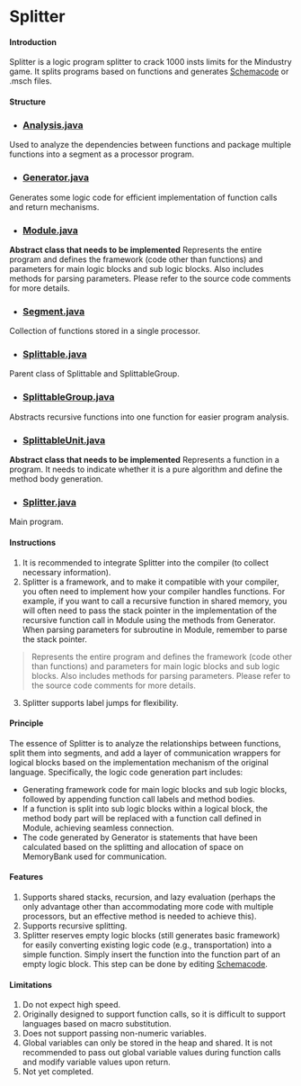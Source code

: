 # Splitter

#### Introduction
Splitter is a logic program splitter to crack 1000 insts limits for the Mindustry game. It splits programs based on functions and generates [Schemacode](https://github.com/cardillan/mindcode/blob/main/doc/syntax/SCHEMACODE.markdown) or .msch files.

#### Structure

 - ### [Analysis.java](https://github.com/k88936/Splitter/blob/master/src/main/java/org/kvto/Analysis.java)
 Used to analyze the dependencies between functions and package multiple functions into a segment as a processor program.

 - ### [Generator.java](https://github.com/k88936/Splitter/blob/master/src/main/java/org/kvto/Generator.java)
 Generates some logic code for efficient implementation of function calls and return mechanisms.

 - ### [Module.java](https://github.com/k88936/Splitter/blob/master/src/main/java/org/kvto/Module.java)
 **Abstract class that needs to be implemented**
 Represents the entire program and defines the framework (code other than functions) and parameters for main logic blocks and sub logic blocks. Also includes methods for parsing parameters. Please refer to the source code comments for more details.

 - ### [Segment.java](https://github.com/k88936/Splitter/blob/master/src/main/java/org/kvto/Segment.java)
 Collection of functions stored in a single processor.

 - ### [Splittable.java](https://github.com/k88936/Splitter/blob/master/src/main/java/org/kvto/Splittable.java)
 Parent class of Splittable and SplittableGroup.

 - ### [SplittableGroup.java](https://github.com/k88936/Splitter/blob/master/src/main/java/org/kvto/SplittableGroup.java)
 Abstracts  recursive functions into one function for easier program analysis.

 - ### [SplittableUnit.java](https://github.com/k88936/Splitter/blob/master/src/main/java/org/kvto/SplittableUnit.java)
 **Abstract class that needs to be implemented**
 Represents a function in a program. It needs to indicate whether it is a pure algorithm and define the method body generation.

 - ### [Splitter.java](https://github.com/k88936/Splitter/blob/master/src/main/java/org/kvto/Splitter.java)
 Main program.

#### Instructions
1. It is recommended to integrate Splitter into the compiler (to collect necessary information).
2. Splitter is a framework, and to make it compatible with your compiler, you often need to implement how your compiler handles functions. For example, if you want to call a recursive function in shared memory, you will often need to pass the stack pointer in the implementation of the recursive function call in Module using the methods from Generator. When parsing parameters for subroutine in Module, remember to parse the stack pointer.

> Represents the entire program and defines the framework (code other than functions) and parameters for main logic blocks and sub logic blocks. Also includes methods for parsing parameters. Please refer to the source code comments for more details.

3. Splitter supports label jumps for flexibility.

#### Principle
The essence of Splitter is to analyze the relationships between functions, split them into segments, and add a layer of communication wrappers for logical blocks based on the implementation mechanism of the original language. Specifically, the logic code generation part includes:

 - Generating framework code for main logic blocks and sub logic blocks, followed by appending function call labels and method bodies.
 - If a function is split into sub logic blocks within a logical block, the method body part will be replaced with a function call defined in Module, achieving seamless connection.
 - The code generated by Generator is statements that have been calculated based on the splitting and allocation of space on MemoryBank used for communication.

#### Features
1. Supports shared stacks, recursion, and lazy evaluation (perhaps the only advantage other than accommodating more code with multiple processors, but an effective method is needed to achieve this).
2. Supports recursive splitting.
3. Splitter reserves empty logic blocks (still generates basic framework) for easily converting existing logic code (e.g., transportation) into a simple function. Simply insert the function into the function part of an empty logic block. This step can be done by editing [Schemacode](https://github.com/cardillan/mindcode/blob/main/doc/syntax/SCHEMACODE.markdown).

#### Limitations
1. Do not expect high speed.
2. Originally designed to support function calls, so it is difficult to support languages based on macro substitution.
3. Does not support passing non-numeric variables.
4. Global variables can only be stored in the heap and shared. It is not recommended to pass out global variable values during function calls and modify variable values upon return.
5. Not yet completed.
